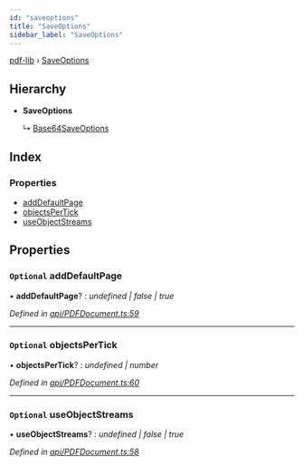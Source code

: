 ```yaml
---
id: "saveoptions"
title: "SaveOptions"
sidebar_label: "SaveOptions"
---
```


[pdf-lib](../index.md) › [SaveOptions](saveoptions.md)

## Hierarchy

* **SaveOptions**

  ↳ [Base64SaveOptions](base64saveoptions.md)

## Index

### Properties

* [addDefaultPage](saveoptions.md#optional-adddefaultpage)
* [objectsPerTick](saveoptions.md#optional-objectspertick)
* [useObjectStreams](saveoptions.md#optional-useobjectstreams)

## Properties

### `Optional` addDefaultPage

• **addDefaultPage**? : *undefined | false | true*

*Defined in [api/PDFDocument.ts:59](https://github.com/Hopding/pdf-lib/blob/b693c81/src/api/PDFDocument.ts#L59)*

___

### `Optional` objectsPerTick

• **objectsPerTick**? : *undefined | number*

*Defined in [api/PDFDocument.ts:60](https://github.com/Hopding/pdf-lib/blob/b693c81/src/api/PDFDocument.ts#L60)*

___

### `Optional` useObjectStreams

• **useObjectStreams**? : *undefined | false | true*

*Defined in [api/PDFDocument.ts:58](https://github.com/Hopding/pdf-lib/blob/b693c81/src/api/PDFDocument.ts#L58)*
